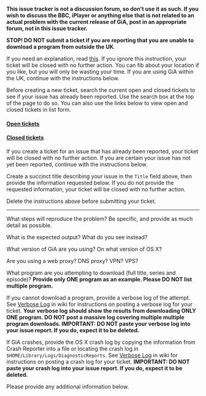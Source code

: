 **This issue tracker is not a discussion forum, so don't use it as such.  If you wish to discuss the BBC, iPlayer or anything else that is not related to an actual problem with the current release of GiA, post in an appropriate forum, not in this issue tracker.**

**STOP! DO NOT submit a ticket if you are reporting that you are unable to download a program from outside the UK**.

If you need an explanation, read [this](https://github.com/Ascoware/get-iplayer-automator/wiki/No-Support-for-GiA-Outside-the-UK). If you ignore this instruction, your ticket will be closed with no further action. You can fib about your location if you like, but you will only be wasting your time. If you are using GiA within the UK, continue with the instructions below.

Before creating a new ticket, search the current open and closed tickets to see if your issue has already been reported. Use the search box at the top of the page to do so. You can also use the links below to view open and closed tickets in list form.

#### [Open tickets](https://github.com/Ascoware/get-iplayer-automator/issues)

#### [Closed tickets](https://github.com/Ascoware/get-iplayer-automator/issues?q=is%3Aissue+is%3Aclosed)

If you create a ticket for an issue that has already been reported, your ticket will be closed with no further action. If you are certain your issue has not yet been reported, continue with the instructions below.

Create a succinct title describing your issue in the `Title` field above, then provide the information requested below. If you do not provide the requested information, your ticket will be closed with no further action.

Delete the instructions above before submitting your ticket.

---

What steps will reproduce the problem? Be specific, and provide as much detail as possible.

What is the expected output? What do you see instead?

What version of GiA are you using? On what version of OS X?

Are you using a web proxy? DNS proxy? VPN? VPS?

What program are you attempting to download (full title, series and episode)? **Provide only ONE program as an example. Please DO NOT list multiple program.**

If you cannot download a program, provide a verbose log of the attempt. See [Verbose Log](https://github.com/Ascoware/get-iplayer-automator/wiki/Verbose-Log) in wiki for instructions on posting a verbose log for your ticket. **Your verbose log should show the results from downloading ONLY ONE program. DO NOT post a massive log covering multiple multiple program downloads. IMPORTANT: DO NOT paste your verbose log into your issue report. If you do, expect it to be deleted.**

If GiA crashes, provide the OS X crash log by copying the information from Crash Reporter into a file or locating the crash log in `$HOME/Library/Logs/DiagnosticReports`. See [Verbose Log](https://github.com/Ascoware/get-iplayer-automator/wiki/Verbose-Log) in wiki for instructions on posting a crash log for your ticket. **IMPORTANT: DO NOT paste your crash log into your issue report. If you do, expect it to be deleted.**

Please provide any additional information below.
